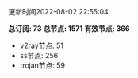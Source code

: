 更新时间2022-08-02 22:55:04

**总订阅: 73**
**总节点: 1571**
**有效节点: 366**
- v2ray节点: 51
- ss节点: 256
- trojan节点: 59
